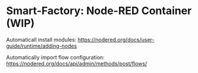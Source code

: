 # Smart-Factory: Node-RED Container (WIP)
Automaticall install modules:
https://nodered.org/docs/user-guide/runtime/adding-nodes

Automatically import flow configuration:
https://nodered.org/docs/api/admin/methods/post/flows/